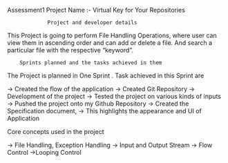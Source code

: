 Assessment1
Project Name :- Virtual Key for Your Repositories

                 Project and developer details 
                 
This Project is going to perform File Handling Operations, where user can view them in ascending order and can add or delete a file. And search a particular file with the respective “keyword”.


        Sprints planned and the tasks achieved in them 
The Project is planned in One Sprint . Task achieved in this Sprint are

-> Created the flow of the application -> Created Git Repository -> Development of the project -> Tested the project on various kinds of inputs -> Pushed the project onto my Github Repository -> Created the Specification document, -> This highlights the appearance and UI of Application

Core concepts used in the project

-> File Handling, Exception Handling
-> Input and Output Stream
-> Flow Control
->Looping Control
